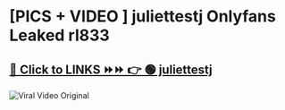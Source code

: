 
 # [PICS + VIDEO ] juliettestj Onlyfans Leaked rl833

## <h2><a href="https://clipsfans.com/juliettestj&ref=git">🔗 Click to LINKS ⏩⏩ 👉 🟢 juliettestj </a></h2>

<a href="https://clipsfans.com/juliettestj&ref=git" rel="nofollow" data-target="animated-image.originalLink"><img src="https://i.ibb.co.com/xMMVF88/686577567.gif" alt="Viral Video Original" style="max-width: 100%; display: inline-block;" data-target="animated-image.originalImage"></a>

